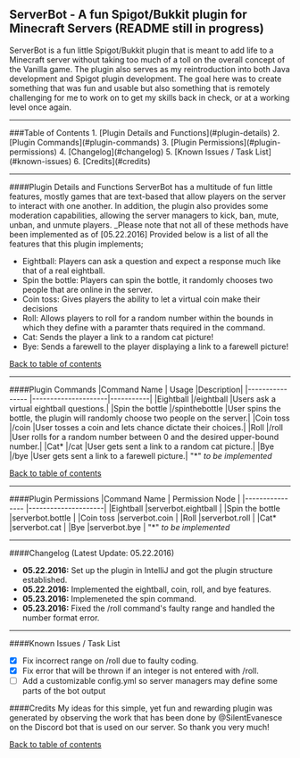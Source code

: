 ## ServerBot - A fun Spigot/Bukkit plugin for Minecraft Servers (README still in progress)
ServerBot is a fun little Spigot/Bukkit plugin that is meant to add life to a Minecraft server without taking too much of a toll on the overall concept of the Vanilla game. The plugin also serves as my reintroduction into both Java development and Spigot plugin development. The goal here was to create something that was fun and usable but also something that is remotely challenging for me to work on to get my skills back in check, or at a working level once again.

<hr>
###<a name="top">Table of Contents</a>
1. [Plugin Details and Functions](#plugin-details)
2. [Plugin Commands](#plugin-commands)
3. [Plugin Permissions](#plugin-permissions)
4. [Changelog](#changelog)
5. [Known Issues / Task List](#known-issues)
6. [Credits](#credits)
<hr>
  
####<a name="plugin-details">Plugin Details and Functions</a>
ServerBot has a multitude of fun little features, mostly games that are text-based that allow players on the server to interact
with one another. In addition, the plugin also provides some moderation capabilities, allowing the server managers to kick,
ban, mute, unban, and unmute players. _Please note that not all of these methods have been implemented as of [05.22.2016]
Provided below is a list of all the features that this plugin implements;
- Eightball: Players can ask a question and expect a response much like that of a real eightball.
- Spin the bottle: Players can spin the bottle, it randomly chooses two people that are online in the server.
- Coin toss: Gives players the ability to let a virtual coin make their decisions
- Roll: Allows players to roll for a random number within the bounds in which they define with a paramter thats required in the command.
- Cat: Sends the player a link to a random cat picture!
- Bye: Sends a farewell to the player displaying a link to a farewell picture!

[Back to table of contents](#top)
<hr>

####<a name="plugin-commands">Plugin Commands</a>
|Command Name     |         Usage       |Description|
|---------------- |---------------------|-----------|
|Eightball        |/eightball <question>|Users ask a virtual eightball questions.|
|Spin the bottle  |/spinthebottle       |User spins the bottle, the plugin will randomly choose two people on the server.|
|Coin toss        |/coin                |User tosses a coin and lets chance dictate their choices.|
|Roll             |/roll <upper-bound>  |User rolls for a random number between 0 and the desired upper-bound number.|
|Cat*             |/cat                 |User gets sent a link to a random cat picture.|
|Bye              |/bye                 |User gets sent a link to a farewell picture.|
"*" _to be implemented_

[Back to table of contents](#top)
<hr>

####<a name="plugin-permissions">Plugin Permissions</a>
|Command Name     |   Permission Node   |
|---------------- |---------------------|
|Eightball        |serverbot.eightball  |
|Spin the bottle  |serverbot.bottle     |
|Coin toss        |serverbot.coin       |
|Roll             |serverbot.roll       |
|Cat*             |serverbot.cat        |
|Bye              |serverbot.bye        |
"*" _to be implemented_
<hr>

####<a name="changelog">Changelog (Latest Update: 05.22.2016)</a>
- **05.22.2016:** Set up the plugin in IntelliJ and got the plugin structure established. 
- **05.22.2016:** Implemented the eightball, coin, roll, and bye features.
- **05.23.2016:** Implemeneted the spin command.
- **05.23.2016:** Fixed the /roll command's faulty range and handled the number format error.
<hr>

####<a name="known-issues">Known Issues / Task List</a>
- [x] Fix incorrect range on /roll due to faulty coding.
- [x] Fix error that will be thrown if an integer is not entered with /roll.
- [ ] Add a customizable config.yml so server managers may define some parts of the bot output

####<a name="credits">Credits</a>
My ideas for this simple, yet fun and rewarding plugin was generated by observing the work that has been done by @SilentEvanesce on the Discord bot that is used on our server. So thank you very much!

[Back to table of contents](#top)
